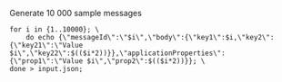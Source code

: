 Generate 10 000 sample messages
```shell
for i in {1..10000}; \
    do echo {\"messageId\":\"$i\",\"body\":{\"key1\":$i,\"key2\":{\"key21\":\"Value $i\",\"key22\":$(($i*2))}},\"applicationProperties\":{\"prop1\":\"Value $i\",\"prop2\":$(($i*2))}}; \
done > input.json;
```